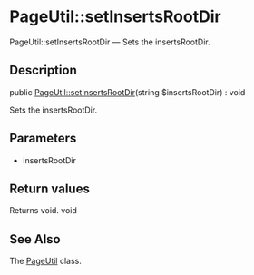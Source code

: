 PageUtil::setInsertsRootDir
================

PageUtil::setInsertsRootDir — Sets the insertsRootDir.

Description
---------------


public [PageUtil::setInsertsRootDir](https://github.com/lingtalfi/DocTools/blob/master/doc/api/DocTools/Page/PageUtil/setInsertsRootDir.md)(string $insertsRootDir) : void




Sets the insertsRootDir.




Parameters
--------------

- insertsRootDir
    

Return values
----------------

Returns void.
void








See Also
-----------

The [PageUtil](https://github.com/lingtalfi/DocTools/blob/master/doc/api/DocTools/Page/PageUtil.md) class.
